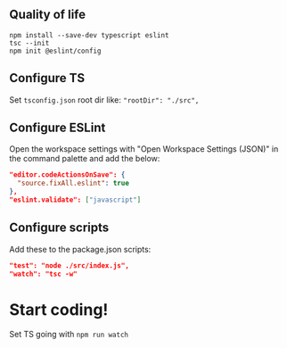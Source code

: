 ## Quality of life

```
npm install --save-dev typescript eslint
tsc --init
npm init @eslint/config
```

## Configure TS
Set `tsconfig.json` root dir like: `"rootDir": "./src",`

## Configure ESLint
Open the workspace settings with "Open Workspace Settings (JSON)" in the command palette and add the below:

```json
"editor.codeActionsOnSave": {
  "source.fixAll.eslint": true
},
"eslint.validate": ["javascript"]
```

## Configure scripts
Add these to the package.json scripts:
```json
"test": "node ./src/index.js",
"watch": "tsc -w"
```

# Start coding!

Set TS going with `npm run watch`
